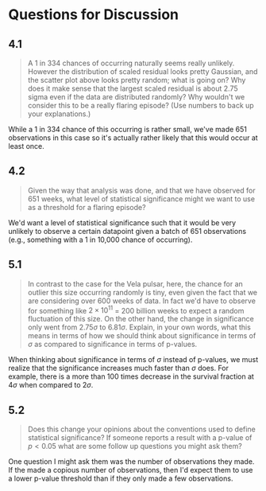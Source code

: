 # Questions for Discussion

## 4.1

> A 1 in 334 chances of occurring naturally seems really unlikely. However the distribution of scaled residual looks pretty Gaussian, and the scatter plot above looks pretty random; what is going on? Why does it make sense that the largest scaled residual is about 2.75 sigma even if the data are distributed randomly? Why wouldn't we consider this to be a really flaring episode? (Use numbers to back up your explanations.)

While a 1 in 334 chance of this occurring is rather small, we've made 651 observations in this case so it's actually rather likely that this would occur at least once.

## 4.2

> Given the way that analysis was done, and that we have observed for 651 weeks, what level of statistical significance might we want to use as a threshold for a flaring episode?

We'd want a level of statistical significance such that it would be very unlikely to observe a certain datapoint given a batch of 651 observations (e.g., something with a 1 in 10,000 chance of occurring).

## 5.1

> In contrast to the case for the Vela pulsar, here, the chance for an outlier this size occurring randomly is tiny, even given the fact that we are considering over 600 weeks of data. In fact we'd have to observe for something like $2 \times 10^{11}$ = 200 billion weeks to expect a random fluctuation of this size. On the other hand, the change in significance only went from $2.75 \sigma$ to $6.81 \sigma$. Explain, in your own words, what this means in terms of how we should think about significance in terms of $\sigma$ as compared to significance in terms of p-values.

When thinking about significance in terms of $\sigma$ instead of p-values, we must realize that the significance increases much faster than $\sigma$ does. For example, there is a more than 100 times decrease in the survival fraction at $4\sigma$ when compared to $2\sigma$.

## 5.2

> Does this change your opinions about the conventions used to define statistical significance? If someone reports a result with a p-value of $p < 0.05$ what are some follow up questions you might ask them?

One question I might ask them was the number of observations they made. If the made a copious number of observations, then I'd expect them to use a lower p-value threshold than if they only made a few observations.
